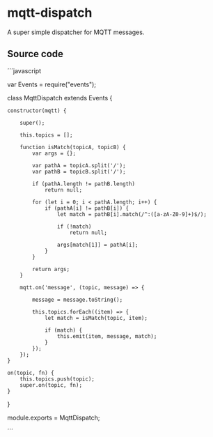# mqtt-dispatch
A super simple dispatcher for MQTT messages.

## Source code

´´´javascript

var Events = require("events");

class MqttDispatch extends Events {

	constructor(mqtt) {

		super();

		this.topics = [];

		function isMatch(topicA, topicB) {
			var args = {};

			var pathA = topicA.split('/');
			var pathB = topicB.split('/');
		
			if (pathA.length != pathB.length)
				return null;
		
			for (let i = 0; i < pathA.length; i++) {
				if (pathA[i] != pathB[i]) {
					let match = pathB[i].match(/^:([a-zA-Z0-9]+)$/);
		
					if (!match)
						return null;
		
					args[match[1]] = pathA[i];
				}
			}

			return args;
		}

		mqtt.on('message', (topic, message) => {
	
			message = message.toString();

			this.topics.forEach((item) => {
				let match = isMatch(topic, item);

				if (match) {
					this.emit(item, message, match);
				}
			});
		});		
	}

	on(topic, fn) {
		this.topics.push(topic);
		super.on(topic, fn);
	}
}

module.exports = MqttDispatch;

´´´